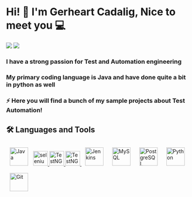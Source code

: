 # Hi! 👋 I'm Gerheart Cadalig, Nice to meet you 💻

[![](https://img.shields.io/badge/-@gerheartTest-%23181717?style=flat-square&logo=github)](https://github.com/gerheartTest)
[![](https://img.shields.io/badge/-Gerheart%20Cadalig-blue?style=flat-square&logo=Linkedin&logoColor=white&link=https://www.linkedin.com/in/gerheart-cadalig-797145173/)](https://www.linkedin.com/in/gerheart-cadalig-797145173/)

### I have a strong passion for Test and Automation engineering

### My primary coding language is Java and have done quite a bit in python as well

### ⚡ Here you will find a bunch of my sample projects about Test Automation!

## 🛠 Languages and Tools  
<div align="left">
<a href="https://www.java.com/" target="_blank"><img style="margin: 10px" src="https://profilinator.rishav.dev/skills-assets/java-original-wordmark.svg" alt="Java" height="50" /></a>
<a href="https://www.selenium.dev" target="_blank" rel="noreferrer"> <img src="https://raw.githubusercontent.com/detain/svg-logos/780f25886640cef088af994181646db2f6b1a3f8/svg/selenium-logo.svg" alt="selenium" width="40" height="40"/> </a> 
<a href="https://testng.org/" target="_blank" rel="noreferrer"> <img src="https://automated-testing.info/uploads/default/original/2X/4/49950f4112bb39e094016e7d7be7c84aec415f24.png" alt="TestNG" width="40" height="40"/> </a>   
<a href="https://cucumber.io/" target="_blank" rel="noreferrer"> <img src="https://encrypted-tbn0.gstatic.com/images?q=tbn%3AANd9GcSEFmhHvn6WRbl6XiePY_uQHBbVZUzRytIuQA&usqp=CAU" alt="TestNG" width="40" height="40"/> </a>     
<a href="https://www.jenkins.io/" target="_blank"><img style="margin: 10px" src="https://profilinator.rishav.dev/skills-assets/jenkins-icon.svg" alt="Jenkins" height="50" /></a>  
<a href="https://www.mysql.com/" target="_blank"><img style="margin: 10px" src="https://profilinator.rishav.dev/skills-assets/mysql-original-wordmark.svg" alt="MySQL" height="50" /></a>
<a href="https://www.postgresql.org/" target="_blank"><img style="margin: 10px" src="https://profilinator.rishav.dev/skills-assets/postgresql-original-wordmark.svg" alt="PostgreSQL" height="50" /></a>  
<a href="https://www.python.org/" target="_blank"><img style="margin: 10px" src="https://profilinator.rishav.dev/skills-assets/python-original.svg" alt="Python" height="50" /></a>  
<a href="https://github.com/" target="_blank"><img style="margin: 10px" src="https://profilinator.rishav.dev/skills-assets/git-scm-icon.svg" alt="Git" height="50" /></a>
  
 
  
</div>  

